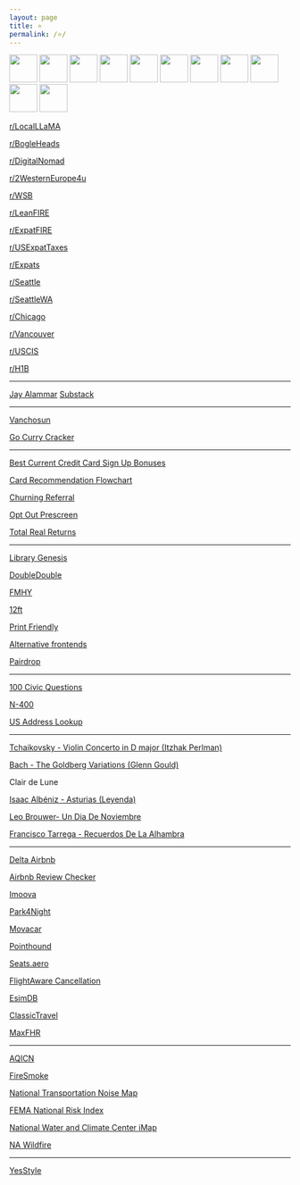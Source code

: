 ```yaml
---
layout: page
title: ⭐
permalink: /⭐/
---
```


<a href="https://news.ycombinator.com/"><img src="https://news.ycombinator.com/favicon.ico" width="50" height="50" /></a>
<a href="https://slickdeals.net/"><img src="https://slickdeals.net/images/slickdeals_icon.svg" width="50" height="50" /></a>
<a href="https://bogleheads.org/"><img src="https://bogleheads.org/favicon.ico" width="50" height="50" /></a>
<a href="https://www.lemonde.fr/en/"><img src="https://www.lemonde.fr/favicon.ico" width="50" height="50" /></a>
<a href="https://www.memeorandum.com/"><img src="https://www.memeorandum.com/favicon.ico" width="50" height="50" /></a>
<a href="https://www.milemoa.com/bbs/"><img src="https://www.milemoa.com/bbs/files/attach/xeicon/favicon.ico" width="50" height="50" /></a>
<a href="https://https://www.dealabs.com/"><img src="https://www.dealabs.com/favicon.ico" width="50" height="50" /></a>
<a href="https://www.francezone.com/"><img src="https://cdn.francezone.com/image/logo/favicon.ico" width="50" height="50" /></a>
<a href="https://scottaaronson.blog/"><img src="https://scottaaronson.blog/favicon.ico" width="50" height="50" /></a>
<a href="https://colah.github.io/"><img src="https://colah.github.io/favicon.ico" width="50" height="50" /></a>
<a href="https://lilianweng.github.io/"><img src="https://lilianweng.github.io/favicon.ico" width="50" height="50" /></a>


[r/LocalLLaMA](https://farside.link/libreddit/r/LocalLLaMA/)

[r/BogleHeads](https://farside.link/libreddit/r/bogleheads)

[r/DigitalNomad](https://farside.link/libreddit/r/digitalnomad/)

[r/2WesternEurope4u](https://farside.link/libreddit/r/2westerneurope4u/)

[r/WSB](https://farside.link/libreddit/r/wallstreetbets)

[r/LeanFIRE](https://farside.link/libreddit/r/leanfire)

[r/ExpatFIRE](https://farside.link/libreddit/r/expatfire)

[r/USExpatTaxes](https://farside.link/libreddit/r/usexpattaxes)

[r/Expats](https://farside.link/libreddit/r/expats)

[r/Seattle](https://farside.link/libreddit/r/seattle) 

[r/SeattleWA](https://farside.link/libreddit/r/seattlewa) 

[r/Chicago](https://farside.link/libreddit/r/chicago)

[r/Vancouver](https://farside.link/libreddit/r/vancouver)

[r/USCIS](https://farside.link/libreddit/r/uscis)

[r/H1B](https://farside.link/libreddit/r/h1b)

---

[Jay Alammar](https://jalammar.github.io/) [Substack](https://newsletter.languagemodels.co/)

---

[Vanchosun](https://www.vanchosun.com/)

[Go Curry Cracker](https://www.gocurrycracker.com)

---

[Best Current Credit Card Sign Up Bonuses](https://www.doctorofcredit.com/best-current-credit-card-sign-bonuses/#Recent_Changes)

[Card Recommendation Flowchart](https://m16p-churning.s3.us-east-2.amazonaws.com/Card+Recommendation+Flowchart+Latest.html)

[Churning Referral](https://churning.rankt.com/referrals/)

[Opt Out Prescreen](https://www.optoutprescreen.com/)

[Total Real Returns](https://totalrealreturns.com/s/USDOLLAR,BRK-B,VTI,VXUS,SGOV?start=2022-01-01)


---

[Library Genesis](http://libgen.rs/)

[DoubleDouble](https://doubledouble.top/)

[FMHY](https://fmhy.net/videopiracyguide)

[12ft](https://12ft.io/)

[Print Friendly](https://www.printfriendly.com)

[Alternative frontends](https://farside.link/)

[Pairdrop](https://pairdrop.net/)

---

[100 Civic Questions](https://www.uscis.gov/citizenship/find-study-materials-and-resources/study-for-the-test/100-civics-questions-and-answers-with-mp3-audio-english-version)

[N-400](https://www.uscis.gov/n-400)

[US Address Lookup](https://firstlogic.com/tools/verify-address)

---

[Tchaikovsky - Violin Concerto in D major (Itzhak Perlman)](https://www.youtube.com/watch?v=QCKL95HAdQ8)

[Bach - The Goldberg Variations (Glenn Gould)](https://www.youtube.com/watch?v=Ah392lnFHxM)

Clair de Lune

[Isaac Albéniz - Asturias (Leyenda)](https://www.songsterr.com/a/wsa/isaac-albeniz-asturias-leyenda-tab-s23643)

[Leo Brouwer- Un Dia De Noviembre](https://www.songsterr.com/a/wsa/leo-brouwer-un-dia-de-noviembre-tab-s3376t0)

[Francisco Tarrega - Recuerdos De La Alhambra](https://www.songsterr.com/a/wsa/francisco-tarrega-recuerdos-de-la-alhambra-tab-s20178)

---

[Delta Airbnb](https://www.deltaairbnb.com/content/delta-airbnb/en/overview.html)

[Airbnb Review Checker](https://checkout.reviews)

[Imoova](https://imoova.com/)

[Park4Night](https://park4night.com/en)

[Movacar](https://www.movacar.com/)

[Pointhound](https://www.pointhound.com/)

[Seats.aero](https://seats.aero/)

[FlightAware Cancellation](https://www.flightaware.com/live/cancelled/today)

[EsimDB](https://esimdb.com)

[ClassicTravel](https://www.classictravel.com/)

[MaxFHR](https://maxfhr.com/)

---

[AQICN](https://aqicn.org/map/northamerica/)

[FireSmoke](https://firesmoke.ca/forecasts/current/)

[National Transportation Noise Map](https://maps.dot.gov/BTS/NationalTransportationNoiseMap/)

[FEMA National Risk Index](https://hazards.fema.gov/nri/map)

[National Water and Climate Center iMap](https://nwcc-apps.sc.egov.usda.gov/imap)

[NA Wildfire](https://lens.pathandfocus.com/?latitude=37.83&longitude=-92.71&zoom=4)

---

[YesStyle](https://www.yesstyle.com)




<script>
    document.getElementsByClassName("post-title").item(0).innerText = null;
</script>
